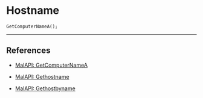 # Hostname

```
GetComputerNameA();
```

---
## References

- [MalAPI: GetComputerNameA](https://malapi.io/winapi/GetComputerNameA)

- [MalAPI: Gethostname](https://malapi.io/winapi/Gethostname)

- [MalAPI: Gethostbyname](https://malapi.io/winapi/Gethostbyname)